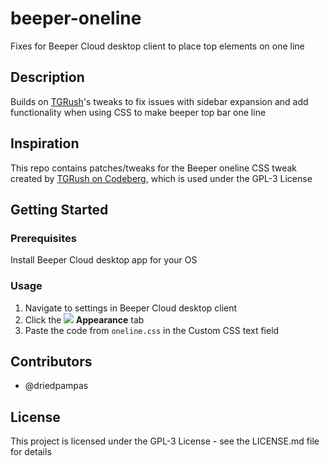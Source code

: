 # beeper-oneline

Fixes for Beeper Cloud desktop client to place top elements on one line

## Description

Builds on [TGRush](https://codeberg.org/TGRush)'s tweaks to fix issues with sidebar expansion and add functionality when using CSS to make beeper top bar one line

## Inspiration

This repo contains patches/tweaks for the Beeper oneline CSS tweak created by [TGRush on Codeberg](https://codeberg.org/TGRush/beeper-tweaks/src/branch/main/header-online.css), which is used under the GPL-3 License

## Getting Started

### Prerequisites 

Install Beeper Cloud desktop app for your OS

### Usage

1. Navigate to settings in Beeper Cloud desktop client
2. Click the **![](https://i.ibb.co/y5jFp49/path2.png) Appearance** tab
3. Paste the code from `oneline.css` in the Custom CSS text field

## Contributors

- @driedpampas

## License

This project is licensed under the GPL-3 License - see the LICENSE.md file for details